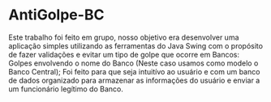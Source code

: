 # AntiGolpe-BC
Este trabalho foi feito em grupo, 
nosso objetivo era desenvolver uma aplicação simples utilizando as ferramentas do Java Swing com o propósito de fazer validações e evitar um tipo de golpe que ocorre em Bancos:
Golpes envolvendo o nome do Banco (Neste caso usamos como modelo o Banco Central); 
Foi feito para que seja intuitívo ao usuário e com um banco de dados organizado para armazenar as informações do usuário e enviar a um funcionário legítimo do Banco.
